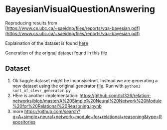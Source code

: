 # BayesianVisualQuestionAnswering

Reproducing results from [https://www.cs.ubc.ca/~saeidnp/files/reports/vqa-bayesian.pdf](https://www.cs.ubc.ca/~saeidnp/files/reports/vqa-bayesian.pdf)

Explaination of the dataset is found [here](https://github.com/kimhc6028/relational-networks#:~:text=Sort%2Dof%2DCLEVR%20is%20simplified,and%20placed%20in%20a%20image.)

Generation of the orignal dataset found in this [file](https://github.com/kimhc6028/relational-networks/blob/master/sort_of_clevr_generator.py)

## Dataset
1) Ok kaggle dataset might be inconsisetnet. Instead we are generating a new dataset using the original generator [file](https://github.com/kimhc6028/relational-networks/blob/master/sort_of_clevr_generator.py). Run with `python3 sort_of_clevr_generator.py`
2) HEre is another implementation: https://github.com/tcl326/relation-networks/blob/master/A%20Simple%20Neural%20Network%20Module%20for%20Relational%20Reasoning.ipynb
3) more https://github.com/search?q=A+simple+neural+network+module+for+relational+reasoning&type=Repositories
